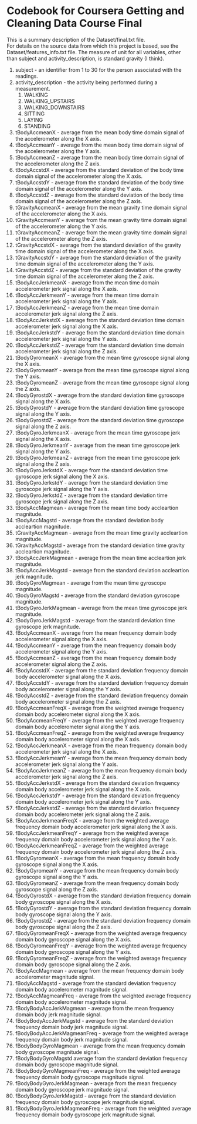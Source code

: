 Codebook for Coursera Getting and Cleaning Data Course Final
============================================================
This is a summary description of the Dataset/final.txt file.  
For details on the source data from which this project is based, see the Dataset/features_info.txt file.
The measure of unit for all variables, other than subject and activity_description, is standard gravity (I think). 

1. subject - an identifier from 1 to 30 for the person associated with the readings.
2. activity_description - the activity being performed during a measurement.
    1. WALKING
    2. WALKING_UPSTAIRS
    3. WALKING_DOWNSTAIRS
    4. SITTING
    5. LAYING
    6. STANDING
3. tBodyAccmeanX - average from the mean body time domain signal of the accelerometer along the X axis.
4. tBodyAccmeanY - average from the mean body time domain signal of the accelerometer along the Y axis.
5. tBodyAccmeanZ - average from the mean body time domain signal of the accelerometer along the Z axis.
6. tBodyAccstdX - average from the standard deviation of the body time domain signal of the accelerometer along the X axis.
7. tBodyAccstdY - average from the standard deviation of the body time domain signal of the accelerometer along the Y axis.
8. tBodyAccstdZ - average from the standard deviation of the body time domain signal of the accelerometer along the Z axis.
9. tGravityAccmeanX - average from the mean gravity time domain signal of the accelerometer along the X axis.
10. tGravityAccmeanY - average from the mean gravity time domain signal of the accelerometer along the Y axis.
11. tGravityAccmeanZ - average from the mean gravity time domain signal of the accelerometer along the Z axis.
12. tGravityAccstdX - average from the standard deviation of the gravity time domain signal of the accelerometer along the X axis.
13. tGravityAccstdY - average from the standard deviation of the gravity time domain signal of the accelerometer along the Y axis.
14. tGravityAccstdZ - average from the standard deviation of the gravity time domain signal of the accelerometer along the Z axis.
15. tBodyAccJerkmeanX - average from the mean time domain accelerometer jerk signal along the X axis.
16. tBodyAccJerkmeanY - average from the mean time domain accelerometer jerk signal along the Y axis.
17. tBodyAccJerkmeanZ - average from the mean time domain accelerometer jerk signal along the Z axis.
18. tBodyAccJerkstdX - average from the standard deviation time domain accelerometer jerk signal along the X axis.
19. tBodyAccJerkstdY - average from the standard deviation time domain accelerometer jerk signal along the Y axis.
20. tBodyAccJerkstdZ - average from the standard deviation time domain accelerometer jerk signal along the Z axis.
21. tBodyGyromeanX - average from the mean time gyroscope signal along the X axis.
22. tBodyGyromeanY - average from the mean time gyroscope signal along the Y axis.
23. tBodyGyromeanZ - average from the mean time gyroscope signal along the Z axis.
24. tBodyGyrostdX - average from the standard deviation time gyroscope signal along the X axis.
25. tBodyGyrostdY - average from the standard deviation time gyroscope signal along the Y axis.
26. tBodyGyrostdZ - average from the standard deviation time gyroscope signal along the Z axis.
27. tBodyGyroJerkmeanX - average from the mean time gyroscope jerk signal along the X axis.
28. tBodyGyroJerkmeanY - average from the mean time gyroscope jerk signal along the Y axis.
29. tBodyGyroJerkmeanZ - average from the mean time gyroscope jerk signal along the Z axis.
30. tBodyGyroJerkstdX - average from the standard deviation time gyroscope jerk signal along the X axis.
31. tBodyGyroJerkstdY - average from the standard deviation time gyroscope jerk signal along the Y axis.
32. tBodyGyroJerkstdZ - average from the standard deviation time gyroscope jerk signal along the Z axis.
33. tBodyAccMagmean - average from the mean time body accleartion magnitude.
34. tBodyAccMagstd - average from the standard deviation body accleartion magnitude.
35. tGravityAccMagmean - average from the mean time gravity accleartion magnitude.
36. tGravityAccMagstd - average from the standard deviation time gravity accleartion magnitude.
37. tBodyAccJerkMagmean - average from the mean time accleartion jerk magnitude.
38. tBodyAccJerkMagstd - average from the standard deviation accleartion jerk magnitude.
39. tBodyGyroMagmean - average from the mean time gyroscope magnitude.
40. tBodyGyroMagstd - average from the standard deviation gyroscope magnitude.
41. tBodyGyroJerkMagmean - average from the mean time gyroscope jerk magnitude.
42. tBodyGyroJerkMagstd - average from the standard deviation time gyroscope jerk magnitude.
43. fBodyAccmeanX - average from the mean frequency domain body accelerometer signal along the X axis.
44. fBodyAccmeanY - average from the mean frequency domain body accelerometer signal along the Y axis.
45. fBodyAccmeanZ - average from the mean frequency domain body accelerometer signal along the Z axis.
46. fBodyAccstdX - average from the standard deviation frequency domain body accelerometer signal along the X axis.
47. fBodyAccstdY - average from the standard deviation frequency domain body accelerometer signal along the Y axis.
48. fBodyAccstdZ - average from the standard deviation frequency domain body accelerometer signal along the Z axis.
49. fBodyAccmeanFreqX - average from the weighted average frequency domain body accelerometer signal along the X axis.
50. fBodyAccmeanFreqY - average from the weighted average frequency domain body accelerometer signal along the Y axis.
51. fBodyAccmeanFreqZ - average from the weighted average frequency domain body accelerometer signal along the X axis.
52. fBodyAccJerkmeanX - average from the mean frequency domain body accelerometer jerk signal along the X axis.
53. fBodyAccJerkmeanY - average from the mean frequency domain body accelerometer jerk signal along the Y axis.
54. fBodyAccJerkmeanZ - average from the mean frequency domain body accelerometer jerk signal along the Z axis.
55. fBodyAccJerkstdX - average from the standard deviation frequency domain body accelerometer jerk signal along the X axis.
56. fBodyAccJerkstdY - average from the standard deviation frequency domain body accelerometer jerk signal along the Y axis.
57. fBodyAccJerkstdZ - average from the standard deviation frequency domain body accelerometer jerk signal along the Z axis.
58. fBodyAccJerkmeanFreqX - average from the weighted average frequency domain body accelerometer jerk signal along the X axis.
59. fBodyAccJerkmeanFreqY - average from the weighted average frequency domain body accelerometer jerk signal along the Y axis.
60. fBodyAccJerkmeanFreqZ - average from the weighted average frequency domain body accelerometer jerk signal along the Z axis.
61. fBodyGyromeanX - average from the mean frequency domain body gyroscope signal along the X axis.
62. fBodyGyromeanY - average from the mean frequency domain body gyroscope signal along the Y axis.
63. fBodyGyromeanZ - average from the mean frequency domain body gyroscope signal along the Z axis.
64. fBodyGyrostdX - average from the standard deviation frequency domain body gyroscope signal along the X axis.
65. fBodyGyrostdY - average from the standard deviation frequency domain body gyroscope signal along the Y axis.
66. fBodyGyrostdZ - average from the standard deviation frequency domain body gyroscope signal along the Z axis.
67. fBodyGyromeanFreqX - average from the weighted average frequency domain body gyroscope signal along the X axis.
68. fBodyGyromeanFreqY - average from the weighted average frequency domain body gyroscope signal along the Y axis.
69. fBodyGyromeanFreqZ - average from the weighted average frequency domain body gyroscope signal along the Z axis.
70. fBodyAccMagmean - average from the mean frequency domain body accelerometer magnitude signal.
71. fBodyAccMagstd - average from the standard deviation frequency domain body accelerometer magnitude signal.
72. fBodyAccMagmeanFreq - average from the weighted average frequency domain body accelerometer magnitude signal.
73. fBodyBodyAccJerkMagmean - average from the mean frequency domain body jerk magnitude signal.
74. fBodyBodyAccJerkMagstd - average from the standard deviation frequency domain body jerk magnitude signal.
75. fBodyBodyAccJerkMagmeanFreq - average from the weighted average frequency domain body jerk magnitude signal.
76. fBodyBodyGyroMagmean - average from the mean frequency domain body gyroscope magnitude signal.
77. fBodyBodyGyroMagstd average from the standard deviation frequency domain body gyroscope magnitude signal.
78. fBodyBodyGyroMagmeanFreq - average from the weighted average frequency domain body gyroscope magnitude signal.
79. fBodyBodyGyroJerkMagmean - average from the mean frequency domain body gyroscope jerk magnitude signal.
80. fBodyBodyGyroJerkMagstd - average from the standard deviation frequency domain body gyroscope jerk magnitude signal.
81. fBodyBodyGyroJerkMagmeanFreq - average from the weighted average frequency domain body gyroscope jerk magnitude signal.
